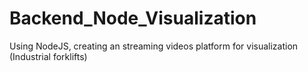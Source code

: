 # Backend_Node_Visualization
Using NodeJS, creating an streaming videos platform for visualization (Industrial forklifts)
